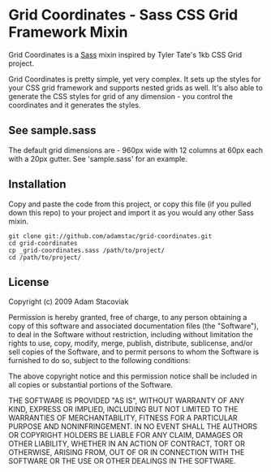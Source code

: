 # Grid Coordinates - Sass CSS Grid Framework Mixin

Grid Coordinates is a [Sass](http://sass-lang.com/) mixin inspired by Tyler Tate's 1kb CSS Grid project.

Grid Coordinates is pretty simple, yet very complex. It sets up the styles for your CSS grid framework and supports nested grids as well. It's also able to generate the CSS styles for grid of any dimension - you control the coordinates and it generates the styles.

## See sample.sass

The default grid dimensions are - 960px wide with 12 columns at 60px each with a 20px gutter. See 'sample.sass' for an example.

## Installation

Copy and paste the code from this project, or copy this file (if you pulled down this repo) to your project and import it as you would any other Sass mixin.

    git clone git://github.com/adamstac/grid-coordinates.git
    cd grid-coordinates
    cp _grid-coordinates.sass /path/to/project/
    cd /path/to/project/

## License

Copyright (c) 2009 Adam Stacoviak

Permission is hereby granted, free of charge, to any person obtaining a copy of this software and associated documentation files (the "Software"), to deal in the Software without restriction, including without limitation the rights to use, copy, modify, merge, publish, distribute, sublicense, and/or sell copies of the Software, and to permit persons to whom the Software is furnished to do so, subject to the following conditions:

The above copyright notice and this permission notice shall be included in all copies or substantial portions of the Software.

THE SOFTWARE IS PROVIDED "AS IS", WITHOUT WARRANTY OF ANY KIND, EXPRESS OR IMPLIED, INCLUDING BUT NOT LIMITED TO THE WARRANTIES OF MERCHANTABILITY, FITNESS FOR A PARTICULAR PURPOSE AND NONINFRINGEMENT. IN NO EVENT SHALL THE AUTHORS OR COPYRIGHT HOLDERS BE LIABLE FOR ANY CLAIM, DAMAGES OR OTHER LIABILITY, WHETHER IN AN ACTION OF CONTRACT, TORT OR OTHERWISE, ARISING FROM, OUT OF OR IN CONNECTION WITH THE SOFTWARE OR THE USE OR OTHER DEALINGS IN THE SOFTWARE.